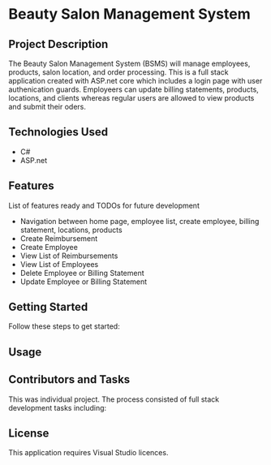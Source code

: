 # Beauty Salon Management System

## Project Description

The Beauty Salon Management System (BSMS) will manage employees, products, salon location, and order processing. This is a full stack application created with ASP.net core which includes a login page with user authenication guards. Employeers can update billing statements, products, locations, and clients whereas regular users are allowed to view products and submit their oders.  

## Technologies Used

* C# 
* ASP.net 

## Features

List of features ready and TODOs for future development
* Navigation between home page, employee list, create employee, billing statement, locations, products
* Create Reimbursement
* Create Employee
* View List of Reimbursements
* View List of Employees
* Delete Employee or Billing Statement
* Update Employee or Billing Statement

## Getting Started

Follow these steps to get started: 

## Usage

## Contributors and Tasks

This was individual project. The process consisted of full stack development tasks including: 

## License

This application requires Visual Studio licences. 
